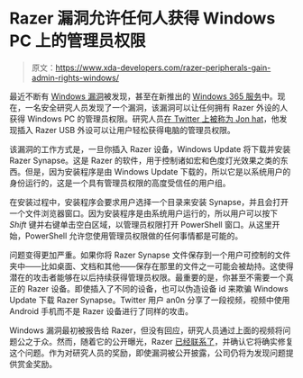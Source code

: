 # Razer 漏洞允许任何人获得 Windows PC 上的管理员权限

> 原文：<https://www.xda-developers.com/razer-peripherals-gain-admin-rights-windows/>

最近不断有 [Windows 漏洞](https://www.xda-developers.com/windows-10-vulnerability-lets-anyone-get-administrator-privileges/)被发现，甚至在新推出的 [Windows 365 服务](https://www.xda-developers.com/windows-365-expose-azure-credentials-plain-text/)中。现在，一名安全研究人员发现了一个漏洞，该漏洞可以让任何拥有 Razer 外设的人获得 Windows PC 的管理员权限。研究人员[在 Twitter 上被称为 Jon hat](https://twitter.com/j0nh4t)，他发现插入 Razer USB 外设可以让用户轻松获得电脑的管理员权限。

该漏洞的工作方式是，一旦你插入 Razer 设备，Windows Update 将下载并安装 Razer Synapse。这是 Razer 的软件，用于控制诸如宏和色度灯光效果之类的东西。但是，因为安装程序是由 Windows Update 下载的，所以它是以系统用户的身份运行的，这是一个具有管理员权限的高度受信任的用户组。

在安装过程中，安装程序会要求用户选择一个目录来安装 Synapse，并且会打开一个文件浏览器窗口。因为安装程序是由系统用户运行的，所以用户可以按下 *Shift* 键并右键单击空白区域，以管理员权限打开 PowerShell 窗口。从这里开始，PowerShell 允许您使用管理员权限做的任何事情都是可能的。

问题变得更加严重。如果你将 Razer Synapse 文件保存到一个用户可控制的文件夹中——比如桌面、文档和其他——保存在那里的文件之一可能会被劫持。这使得潜在的攻击者能够在以后持续获得管理员权限。最重要的是，你甚至不需要一个真正的 Razer 设备。即使插入了不同的设备，也可以伪造设备 id 来欺骗 Windows Update 下载 Razer Synapse。Twitter 用户 an0n 分享了一段视频，视频中使用 Android 手机而不是 Razer 设备进行了同样的攻击。

Windows 漏洞最初被报告给 Razer，但没有回应，研究人员通过上面的视频将问题公之于众。然而，随着它的公开曝光，Razer [已经联系了](https://twitter.com/j0nh4t/status/1429462941070409728)，并确认它将确实修复这个问题。作为对研究人员的奖励，即使漏洞被公开披露，公司仍将为发现问题提供赏金奖励。
